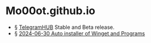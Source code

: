 # Mo00ot.github.io
- § [TelegramHUB](https://t.me/mo00othub) Stable and Beta release.
- § [2024-06-30 Auto installer of Winget and Programs](https://mo00ot.github.io/2024-06-30-AutoinstallerofWingetandPrograms.html)